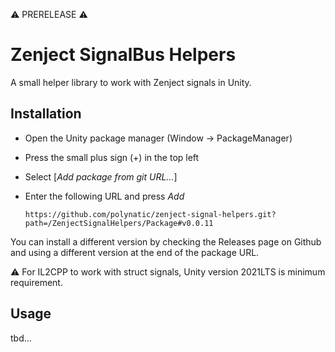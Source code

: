 ️⚠️ PRERELEASE ⚠️


# Zenject SignalBus Helpers

A small helper library to work with Zenject signals in Unity.

## Installation

* Open the Unity package manager (Window → PackageManager)
* Press the small plus sign (+) in the top left
* Select \[*Add package from git URL...*\]
* Enter the following URL and press *Add*

      https://github.com/polynatic/zenject-signal-helpers.git?path=/ZenjectSignalHelpers/Package#v0.0.11
     
You can install a different version by checking the Releases page on Github and using a different version at the end of the package URL.

⚠️ For IL2CPP to work with struct signals, Unity version 2021LTS is minimum requirement.

## Usage

tbd...